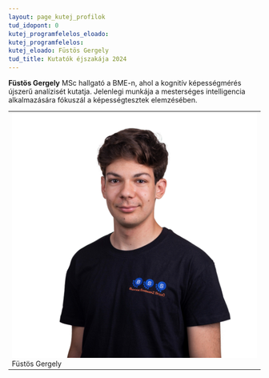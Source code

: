 ```yaml
---
layout: page_kutej_profilok
tud_idopont: 0
kutej_programfelelos_eloado:
kutej_programfelelos: 
kutej_eloado: Füstös Gergely
tud_title: Kutatók éjszakája 2024
---
```

**Füstös Gergely** MSc hallgató a BME-n, ahol a kognitív képességmérés újszerű analízisét kutatja. Jelenlegi munkája a mesterséges intelligencia alkalmazására fókuszál a képességtesztek elemzésében.	



 <table class="picture">
<tr>
<td>

<div class="gallery">
    <img src="images/fustos_gergely.jpg" max-width="250" max-height="200">
  <div class="desc">Füstös Gergely</div>
</div>

</td>
</tr>
</table>

